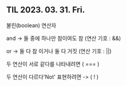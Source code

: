 ## TIL 2023. 03. 31. Fri.

불린(boolean) 연산자

and -> 둘 중에 하나만 참이여도 참  (연산 기호 : &&)

or -> 둘 다 참 이거나 둘 다 거짓 (연산 기호 : ||)

두 연산이 서로 같다를 나타내려면 ( === )

두 연산이 다르다'Not' 표현하려면 -> ( ! )



